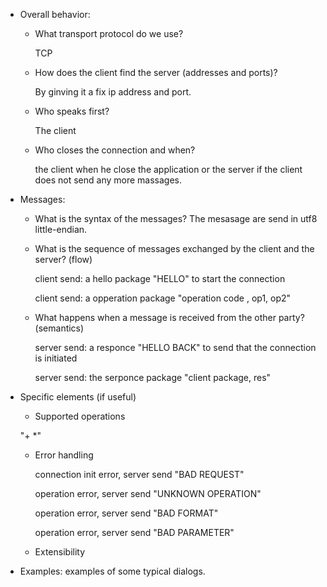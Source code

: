 * Overall behavior:
  * What transport protocol do we use?

    TCP
  * How does the client find the server (addresses and ports)?
    
    By ginving it a fix ip address and port.
  * Who speaks first?

    The client
  * Who closes the connection and when?

    the client when he close the application or the server if the client does not send any more massages.
* Messages:
  * What is the syntax of the messages?
    The mesasage are send in utf8 little-endian.
    
  * What is the sequence of messages exchanged by the client and the server? (flow)

    client send: a hello package "HELLO" to start the connection

    

    client send: a opperation package "operation code , op1, op2"

    
  * What happens when a message is received from the other party? (semantics)

    server send: a responce "HELLO BACK" to send that the connection is initiated

    server send: the serponce package "client package, res"
* Specific elements (if useful)
  * Supported operations

   "+ *"
  * Error handling

    connection init error, server send "BAD REQUEST"

    operation error, server send "UNKNOWN OPERATION"

    operation error, server send "BAD FORMAT"

    operation error, server send "BAD PARAMETER"
  * Extensibility
* Examples: examples of some typical dialogs.